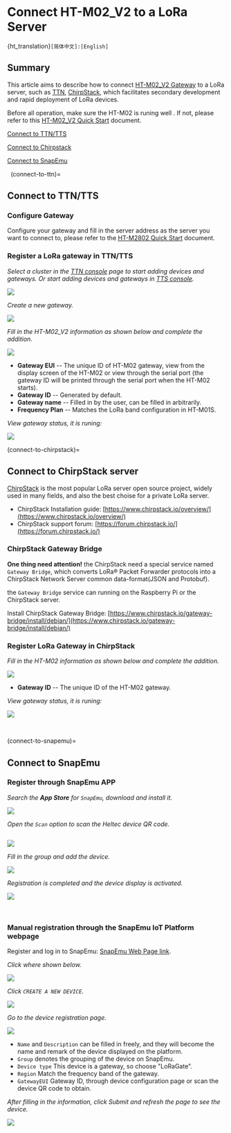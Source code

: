 # Connect HT-M02_V2 to a LoRa Server
{ht_translation}`[简体中文]:[English]`

## Summary

This article aims to describe how to connect [HT-M02_V2 Gateway](https://heltec.org/project/ht-m02-v2/) to a LoRa server, such as [TTN](https://www.thethingsnetwork.org/), [ChirpStack](https://www.chirpstack.io/), which facilitates secondary development and rapid deployment of LoRa devices.

Before all operation, make sure the HT-M02 is runing well . If not, please refer to this [HT-M02_V2 Quick Start](https://docs.heltec.org/en/gateway/ht-m02_v2/quick_start.html) document.

[Connect to TTN/TTS](connect-to-ttn)

[Connect to Chirpstack](connect-to-chirpstack)

[Connect to SnapEmu](connect-to-snapemu)

&nbsp;
(connect-to-ttn)=

## Connect to TTN/TTS

### Configure Gateway

Configure your gateway and fill in the server address as the server you want to connect to, please refer to the [HT-M2802 Quick Start](https://docs.heltec.org/en/gateway/ht-m2802/quick_start.html) document.

### Register a LoRa gateway in TTN/TTS

*Select a cluster in the [TTN console](https://console.thethingsnetwork.org/) page to start adding devices and gateways. Or start adding devices and gateways in [TTS console](https://lora.heltec.org/console).*

![](img/connect_to_server/10.png)

*Create a new gateway.*

![](img/connect_to_server/11.jpg)

*Fill in the HT-M02_V2 information as shown below and complete the addition.*

![](img/connect_to_server/12.jpg)

- **Gateway EUI** -- The unique ID of HT-M02 gateway, view from the display screen of the HT-M02 or view through the serial port (the gateway ID will be printed through the serial port when the HT-M02 starts).
- **Gateway ID** -- Generated by default.
- **Gateway name** -- Filled in by the user, can be filled in arbitrarily.
- **Frequency Plan** -- Matches the LoRa band configuration in HT-M01S.

*View gateway status, it is runing:*

![](img/connect_to_server/13.png)

(connect-to-chirpstack)=

## Connect to ChirpStack server

[ChirpStack](https://www.chirpstack.io/) is the most popular LoRa server open source project, widely used in many fields, and also the best choise for a private LoRa server.

- ChirpStack Installation guide: [https://www.chirpstack.io/overview/](https://www.chirpstack.io/overview/)
- ChirpStack support forum: [https://forum.chirpstack.io/](https://forum.chirpstack.io/)

### ChirpStack Gateway Bridge

**One thing need attention!** the ChirpStack need a special service named `Gateway Bridge`, which converts LoRa® Packet Forwarder protocols into a ChirpStack Network Server common data-format(JSON and Protobuf).

the `Gateway Bridge` service can running on the Raspberry Pi or the ChirpStack server.

Install ChirpStack Gateway Bridge: [https://www.chirpstack.io/gateway-bridge/install/debian/](https://www.chirpstack.io/gateway-bridge/install/debian/)

### Register LoRa Gateway in ChirpStack

*Fill in the HT-M02 information as shown below and complete the addition.*

![](img/connect_to_server/07.png)

- **Gateway ID** -- The unique ID of the HT-M02 gateway.

*View gateway status, it is runing:*

![](img/connect_to_server/08.png)

&nbsp;

(connect-to-snapemu)=
## Connect to SnapEmu

### Register through SnapEmu APP
*Search the **App Store** for `SnapEmu`, download and install it.*

![](img/connect_to_server/installapp.jpg)

*Open the `Scan` option to scan the Heltec device QR code.*

``` {Tip} If the device does not have a QR code, click 'Input' for manual registration. For product information you can refer to the corresponding 'Quick Start'.

```

![](img/connect_to_server/scanapp.jpg)

*Fill in the group and add the device.*

![](img/connect_to_server/addapp.jpg)



*Registration is completed and the device display is activated.*

![](img/connect_to_server/appcheck.jpg)

&nbsp;

### Manual registration through the SnapEmu IoT Platform webpage
Register and log in to SnapEmu: [SnapEmu Web Page link](platform.snapemu.com).

*Click where shown below.*

![](img/connect_to_server/platformlog.png)



*Click `CREATE A NEW DEVICE`.*

![](img/connect_to_server/platformcreate.png)



*Go to the device registration page.*

![](img/connect_to_server/platformregister.png)

   - `Name` and `Description` can be filled in freely, and they will become the name and remark of the device displayed on the platform. 
   - `Group` denotes the grouping of the device on SnapEmu.
   - `Device type` This device is a gateway, so choose "LoRaGate".
   - `Region` Match the frequency band of the gateway.
   - `GatewayEUI` Gateway ID, through device configuration page or scan the device QR code to obtain.



*After filling in the information, click Submit and refresh the page to see the device.*

![](img/connect_to_server/platformcreategate.png) 

``` {Tips} If the device shows "unactiveted", it means that the device was not successfully connected. Don't worry, it usually takes some time for the server to respond, please wait a minute and refresh the web page again.

```